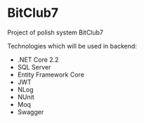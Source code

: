# BitClub7
Project of polish system BitClub7

Technologies which will be used in backend:
* .NET Core 2.2
* SQL Server
* Entity Framework Core
* JWT
* NLog
* NUnit
* Moq
* Swagger
